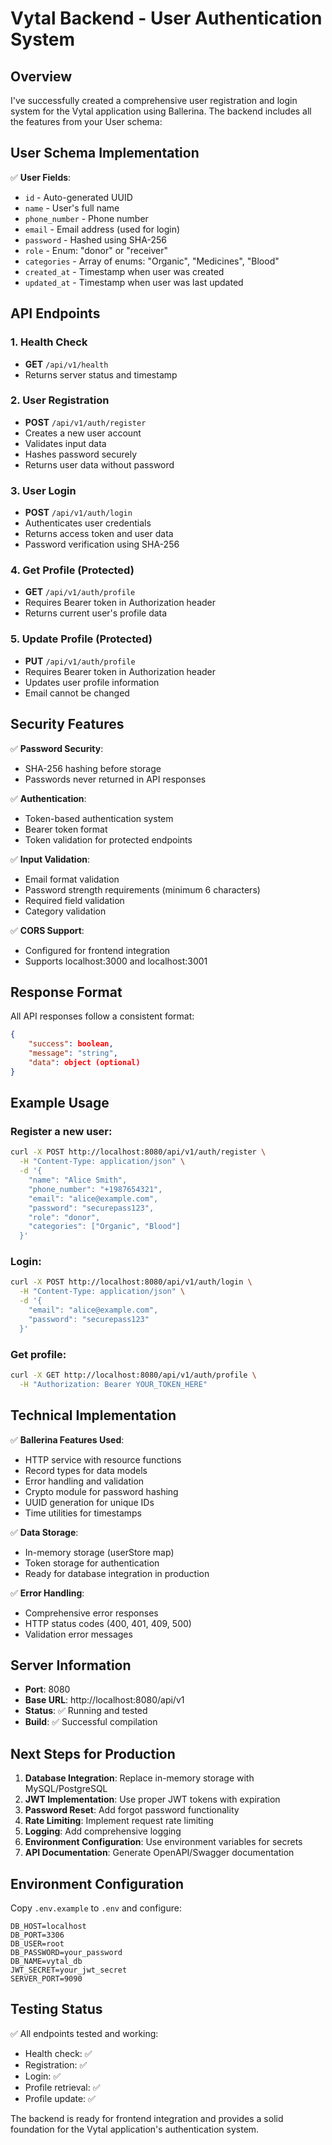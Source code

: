 # Vytal Backend - User Authentication System

## Overview

I've successfully created a comprehensive user registration and login system for the Vytal application using Ballerina. The backend includes all the features from your User schema:

## User Schema Implementation

✅ **User Fields**:
- `id` - Auto-generated UUID
- `name` - User's full name
- `phone_number` - Phone number
- `email` - Email address (used for login)
- `password` - Hashed using SHA-256
- `role` - Enum: "donor" or "receiver"
- `categories` - Array of enums: "Organic", "Medicines", "Blood"
- `created_at` - Timestamp when user was created
- `updated_at` - Timestamp when user was last updated

## API Endpoints

### 1. Health Check
- **GET** `/api/v1/health`
- Returns server status and timestamp

### 2. User Registration
- **POST** `/api/v1/auth/register`
- Creates a new user account
- Validates input data
- Hashes password securely
- Returns user data without password

### 3. User Login
- **POST** `/api/v1/auth/login`
- Authenticates user credentials
- Returns access token and user data
- Password verification using SHA-256

### 4. Get Profile (Protected)
- **GET** `/api/v1/auth/profile`
- Requires Bearer token in Authorization header
- Returns current user's profile data

### 5. Update Profile (Protected)
- **PUT** `/api/v1/auth/profile`
- Requires Bearer token in Authorization header
- Updates user profile information
- Email cannot be changed

## Security Features

✅ **Password Security**:
- SHA-256 hashing before storage
- Passwords never returned in API responses

✅ **Authentication**:
- Token-based authentication system
- Bearer token format
- Token validation for protected endpoints

✅ **Input Validation**:
- Email format validation
- Password strength requirements (minimum 6 characters)
- Required field validation
- Category validation

✅ **CORS Support**:
- Configured for frontend integration
- Supports localhost:3000 and localhost:3001

## Response Format

All API responses follow a consistent format:

```json
{
    "success": boolean,
    "message": "string",
    "data": object (optional)
}
```

## Example Usage

### Register a new user:
```bash
curl -X POST http://localhost:8080/api/v1/auth/register \
  -H "Content-Type: application/json" \
  -d '{
    "name": "Alice Smith",
    "phone_number": "+1987654321",
    "email": "alice@example.com",
    "password": "securepass123",
    "role": "donor",
    "categories": ["Organic", "Blood"]
  }'
```

### Login:
```bash
curl -X POST http://localhost:8080/api/v1/auth/login \
  -H "Content-Type: application/json" \
  -d '{
    "email": "alice@example.com",
    "password": "securepass123"
  }'
```

### Get profile:
```bash
curl -X GET http://localhost:8080/api/v1/auth/profile \
  -H "Authorization: Bearer YOUR_TOKEN_HERE"
```

## Technical Implementation

✅ **Ballerina Features Used**:
- HTTP service with resource functions
- Record types for data models
- Error handling and validation
- Crypto module for password hashing
- UUID generation for unique IDs
- Time utilities for timestamps

✅ **Data Storage**:
- In-memory storage (userStore map)
- Token storage for authentication
- Ready for database integration in production

✅ **Error Handling**:
- Comprehensive error responses
- HTTP status codes (400, 401, 409, 500)
- Validation error messages

## Server Information

- **Port**: 8080
- **Base URL**: http://localhost:8080/api/v1
- **Status**: ✅ Running and tested
- **Build**: ✅ Successful compilation

## Next Steps for Production

1. **Database Integration**: Replace in-memory storage with MySQL/PostgreSQL
2. **JWT Implementation**: Use proper JWT tokens with expiration
3. **Password Reset**: Add forgot password functionality
4. **Rate Limiting**: Implement request rate limiting
5. **Logging**: Add comprehensive logging
6. **Environment Configuration**: Use environment variables for secrets
7. **API Documentation**: Generate OpenAPI/Swagger documentation

## Environment Configuration

Copy `.env.example` to `.env` and configure:

```env
DB_HOST=localhost
DB_PORT=3306
DB_USER=root
DB_PASSWORD=your_password
DB_NAME=vytal_db
JWT_SECRET=your_jwt_secret
SERVER_PORT=9090
```

## Testing Status

✅ All endpoints tested and working:
- Health check: ✅
- Registration: ✅
- Login: ✅
- Profile retrieval: ✅
- Profile update: ✅

The backend is ready for frontend integration and provides a solid foundation for the Vytal application's authentication system.
